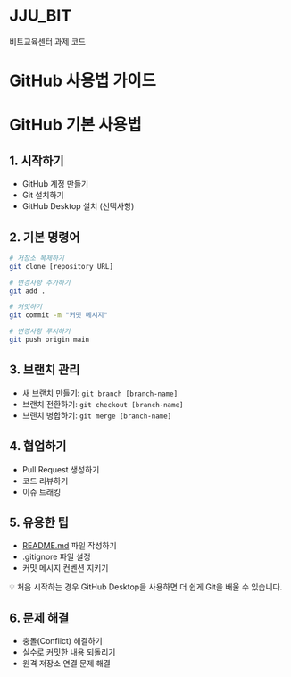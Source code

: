 # JJU_BIT
비트교육센터 과제 코드

# GitHub 사용법 가이드

# GitHub 기본 사용법

## 1. 시작하기

- GitHub 계정 만들기
- Git 설치하기
- GitHub Desktop 설치 (선택사항)

## 2. 기본 명령어

```bash
# 저장소 복제하기
git clone [repository URL]

# 변경사항 추가하기
git add .

# 커밋하기
git commit -m "커밋 메시지"

# 변경사항 푸시하기
git push origin main
```

## 3. 브랜치 관리

- 새 브랜치 만들기: `git branch [branch-name]`
- 브랜치 전환하기: `git checkout [branch-name]`
- 브랜치 병합하기: `git merge [branch-name]`

## 4. 협업하기

- Pull Request 생성하기
- 코드 리뷰하기
- 이슈 트래킹

## 5. 유용한 팁

- [README.md](http://README.md) 파일 작성하기
- .gitignore 파일 설정
- 커밋 메시지 컨벤션 지키기

<aside>
💡 처음 시작하는 경우 GitHub Desktop을 사용하면 더 쉽게 Git을 배울 수 있습니다.

</aside>

## 6. 문제 해결

- 충돌(Conflict) 해결하기
- 실수로 커밋한 내용 되돌리기
- 원격 저장소 연결 문제 해결

